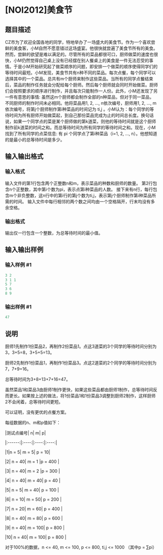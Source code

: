 # [NOI2012]美食节

## 题目描述

CZ市为了欢迎全国各地的同学，特地举办了一场盛大的美食节。作为一个喜欢尝鲜的美食客，小M自然不愿意错过这场盛宴。他很快就尝遍了美食节所有的美食。然而，尝鲜的欲望是难以满足的。尽管所有的菜品都很可口，厨师做菜的速度也很快，小M仍然觉得自己桌上没有已经摆在别人餐桌上的美食是一件无法忍受的事情。于是小M开始研究起了做菜顺序的问题，即安排一个做菜的顺序使得同学们的等待时间最短。小M发现，美食节共有n种不同的菜品。每次点餐，每个同学可以选择其中的一个菜品。总共有m个厨师来制作这些菜品。当所有的同学点餐结束后，菜品的制作任务就会分配给每个厨师。然后每个厨师就会同时开始做菜。厨师们会按照要求的顺序进行制作，并且每次只能制作一人份。此外，小M还发现了另一件有意思的事情: 虽然这m个厨师都会制作全部的n种菜品，但对于同一菜品，不同厨师的制作时间未必相同。他将菜品用1, 2, ..., n依次编号，厨师用1, 2, ..., m依次编号，将第j个厨师制作第i种菜品的时间记为 ti,j 。小M认为：每个同学的等待时间为所有厨师开始做菜起，到自己那份菜品完成为止的时间总长度。换句话说，如果一个同学点的菜是某个厨师做的第k道菜，则他的等待时间就是这个厨师制作前k道菜的时间之和。而总等待时间为所有同学的等待时间之和。现在，小M找到了所有同学的点菜信息: 有 pi 个同学点了第i种菜品（i=1, 2, ..., n）。他想知道的是最小的总等待时间是多少。

## 输入输出格式

### 输入格式

输入文件的第1行包含两个正整数n和m，表示菜品的种数和厨师的数量。 第2行包含n个正整数，其中第i个数为pi，表示点第i种菜品的人数。 接下来有n行，每行包含m个非负整数，这n行中的第i行的第j个数为ti,j，表示第j个厨师制作第i种菜品所需的时间。 输入文件中每行相邻的两个数之间均由一个空格隔开，行末均没有多余空格。

### 输出格式

输出仅一行包含一个整数，为总等待时间的最小值。

## 输入输出样例

### 输入样例 #1

```cpp
3 2 
3 1 1 
5 7 
3 6 
8 9
```


### 输出样例 #1

```cpp
47
```


## 说明

厨师1先制作1份菜品2，再制作2份菜品1。点这3道菜的3个同学的等待时间分别为3，3+5=8，3+5+5=13。

厨师2先制作1份菜品1，再制作1份菜品3。点这2道菜的2个同学的等待时间分别为7，7+9=16。

总等待时间为3+8+13+7+16=47。

虽然菜品1和菜品3由厨师1制作更快，如果这些菜品都由厨师1制作，总等待时间反而更长。如果按上述的做法，将1份菜品1和1份菜品3调整到厨师2制作，这样厨师2不会闲着，总等待时间更短。

可以证明，没有更优的点餐方案。

每组数据的n、m和p值如下：

|测试点编号| n| m| p|

|:------:|:----:|:----:|:----:|

|1|n = 5| m = 5| p = 10|

|2| n = 40| m = 1 |p = 400 |

|3| n = 40| m = 2 |p = 300 |

|4| n = 40| m = 40| p = 40 |

|5| n = 5| m = 40| p = 100 |

|6| n = 10| m = 50| p = 200 |

|7| n = 20| m = 60| p = 400 |

|8| n = 40| m = 80| p = 600 |

|9| n = 40| m = 100| p = 800 |

|10| n = 40| m = 100| p = 800 |

对于100%的数据，n <= 40, m <= 100, p <= 800, ti,j <= 1000 （其中p = ∑pi）

